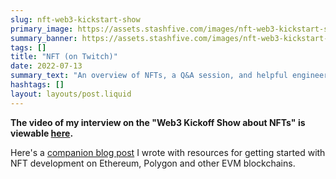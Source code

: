 ```yaml
---
slug: nft-web3-kickstart-show
primary_image: https://assets.stashfive.com/images/nft-web3-kickstart-show/full.jpeg
summary_banner: https://assets.stashfive.com/images/nft-web3-kickstart-show/slice.jpeg
tags: []
title: "NFT (on Twitch)"
date: 2022-07-13
summary_text: "An overview of NFTs, a Q&A session, and helpful engineering resources for getting started with NFT development on Ethereum, Polygon and other EVM blockchains."
hashtags: []
layout: layouts/post.liquid
---
```



**The video of my interview on the "Web3 Kickoff Show about NFTs" is viewable [here](https://www.twitch.tv/videos/1530729434?t=0h5m25s).**

Here's a [companion blog post](../web3-engineering-with-nfts-getting-started/) I wrote with resources for getting started with NFT development on Ethereum, Polygon and other EVM blockchains.
